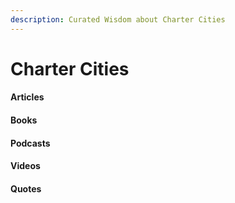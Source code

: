 ```yaml
---
description: Curated Wisdom about Charter Cities
---
```


# Charter Cities

#### Articles

#### Books

#### Podcasts

#### Videos

#### Quotes

